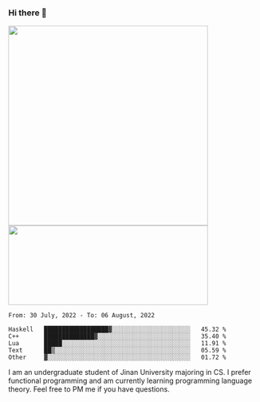 ### Hi there 👋

<!--
**pe200012/pe200012** is a ✨ _special_ ✨ repository because its `README.md` (this file) appears on your GitHub profile.

Here are some ideas to get you started:

- 🔭 I’m currently working on ...
- 🌱 I’m currently learning ...
- 👯 I’m looking to collaborate on ...
- 🤔 I’m looking for help with ...
- 💬 Ask me about ...
- 📫 How to reach me: ...
- 😄 Pronouns: ...
- ⚡ Fun fact: ...
-->
<p>
    <img width="400em" src="https://github-readme-stats.vercel.app/api?username=pe200012&show_icons=true&icon_color=f44336&title_color=757de8">
    <img width="400em" height="159em" src="https://github-readme-stats.vercel.app/api/top-langs/?username=pe200012&hide=html,cmake,css&title_color=757de8&layout=compact">
</p>

<!--START_SECTION:waka-->
```text
From: 30 July, 2022 - To: 06 August, 2022

Haskell   ██████████████████▓░░░░░░░░░░░░░░░░░░░░░░   45.32 % 
C++       ██████████████▓░░░░░░░░░░░░░░░░░░░░░░░░░░   35.40 % 
Lua       █████░░░░░░░░░░░░░░░░░░░░░░░░░░░░░░░░░░░░   11.91 % 
Text      ██▒░░░░░░░░░░░░░░░░░░░░░░░░░░░░░░░░░░░░░░   05.59 % 
Other     ▓░░░░░░░░░░░░░░░░░░░░░░░░░░░░░░░░░░░░░░░░   01.72 % 
```
<!--END_SECTION:waka-->

I am an undergraduate student of Jinan University majoring in CS. I prefer functional programming and am currently learning programming language theory. Feel free to PM me if you have questions.
